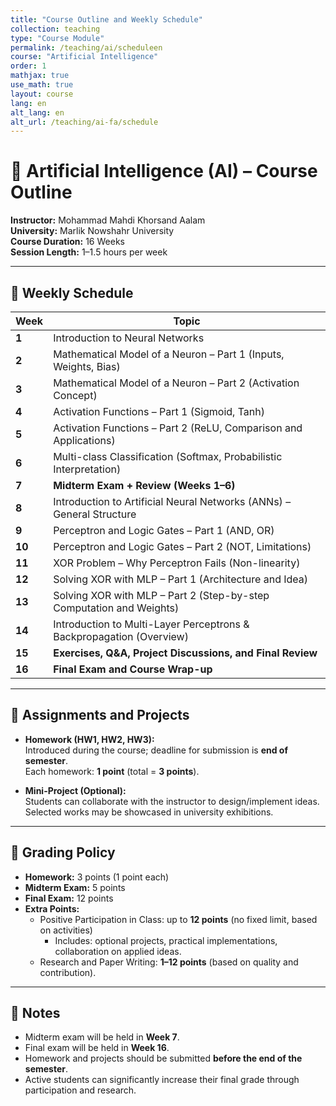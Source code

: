 ```yaml
---
title: "Course Outline and Weekly Schedule"
collection: teaching
type: "Course Module"
permalink: /teaching/ai/scheduleen
course: "Artificial Intelligence"
order: 1
mathjax: true
use_math: true
layout: course
lang: en
alt_lang: en
alt_url: /teaching/ai-fa/schedule
---
```


# 🧠 Artificial Intelligence (AI) – Course Outline

**Instructor:** Mohammad Mahdi Khorsand Aalam  
**University:** Marlik Nowshahr University  
**Course Duration:** 16 Weeks  
**Session Length:** 1–1.5 hours per week  

---

## 📅 Weekly Schedule

| Week | Topic |
|------|-------|
| **1** | Introduction to Neural Networks |
| **2** | Mathematical Model of a Neuron – Part 1 (Inputs, Weights, Bias) |
| **3** | Mathematical Model of a Neuron – Part 2 (Activation Concept) |
| **4** | Activation Functions – Part 1 (Sigmoid, Tanh) |
| **5** | Activation Functions – Part 2 (ReLU, Comparison and Applications) |
| **6** | Multi-class Classification (Softmax, Probabilistic Interpretation) |
| **7** | **Midterm Exam + Review (Weeks 1–6)** |
| **8** | Introduction to Artificial Neural Networks (ANNs) – General Structure |
| **9** | Perceptron and Logic Gates – Part 1 (AND, OR) |
| **10** | Perceptron and Logic Gates – Part 2 (NOT, Limitations) |
| **11** | XOR Problem – Why Perceptron Fails (Non-linearity) |
| **12** | Solving XOR with MLP – Part 1 (Architecture and Idea) |
| **13** | Solving XOR with MLP – Part 2 (Step-by-step Computation and Weights) |
| **14** | Introduction to Multi-Layer Perceptrons & Backpropagation (Overview) |
| **15** | **Exercises, Q&A, Project Discussions, and Final Review** |
| **16** | **Final Exam and Course Wrap-up** |

---

## 📝 Assignments and Projects

- **Homework (HW1, HW2, HW3):**  
  Introduced during the course; deadline for submission is **end of semester**.  
  Each homework: **1 point** (total = **3 points**).  

- **Mini-Project (Optional):**  
  Students can collaborate with the instructor to design/implement ideas.  
  Selected works may be showcased in university exhibitions.  

---

## 🧮 Grading Policy

- **Homework:** 3 points (1 point each)  
- **Midterm Exam:** 5 points  
- **Final Exam:** 12 points  
- **Extra Points:**  
  - Positive Participation in Class: up to **12 points** (no fixed limit, based on activities)  
    - Includes: optional projects, practical implementations, collaboration on applied ideas.  
  - Research and Paper Writing: **1–12 points** (based on quality and contribution).  

---

## 📌 Notes

- Midterm exam will be held in **Week 7**.  
- Final exam will be held in **Week 16**.  
- Homework and projects should be submitted **before the end of the semester**.  
- Active students can significantly increase their final grade through participation and research.  
